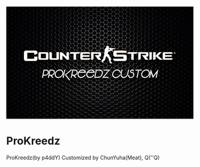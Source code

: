 ![ProKreedz Custom](./img/logo.jpg)

ProKreedz
=========
ProKreedz(by p4ddY) Customized by ChunYuha(Meat), Q(''Q)


